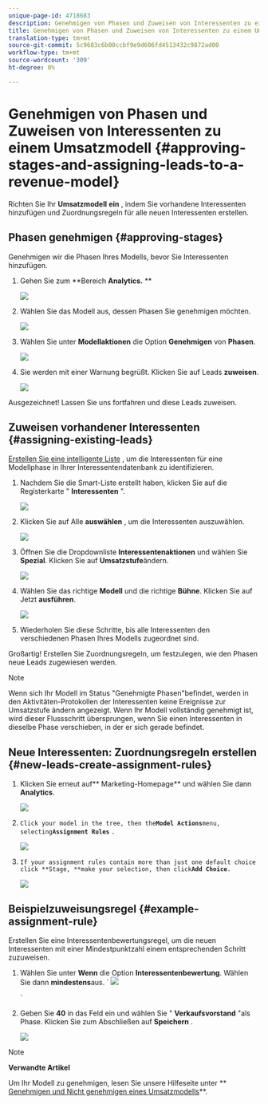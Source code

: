 ```yaml
---
unique-page-id: 4718683
description: Genehmigen von Phasen und Zuweisen von Interessenten zu einem Umsatzmodell - Marketing-Dokumente - Produktdokumentation
title: Genehmigen von Phasen und Zuweisen von Interessenten zu einem Umsatzmodell
translation-type: tm+mt
source-git-commit: 5c9683c6b00ccbf9e9d606fd4513432c9872ad00
workflow-type: tm+mt
source-wordcount: '309'
ht-degree: 0%

---
```



# Genehmigen von Phasen und Zuweisen von Interessenten zu einem Umsatzmodell {#approving-stages-and-assigning-leads-to-a-revenue-model}

Richten Sie Ihr **Umsatzmodell** **ein** , indem Sie vorhandene Interessenten hinzufügen und Zuordnungsregeln für alle neuen Interessenten erstellen.

## Phasen genehmigen {#approving-stages}

Genehmigen wir die Phasen Ihres Modells, bevor Sie Interessenten hinzufügen.

1. Gehen Sie zum **Bereich **Analytics.** **

   ![](assets/image2015-4-28-17-3a8-3a8.png)

1. Wählen Sie das Modell aus, dessen Phasen Sie genehmigen möchten.

   ![](assets/image2015-4-28-17-3a10-3a3.png)

1. Wählen Sie unter **Modellaktionen** die Option **Genehmigen** von **Phasen**.

   ![](assets/image2015-4-28-17-3a12-3a37.png)

1. Sie werden mit einer Warnung begrüßt. Klicken Sie auf Leads **zuweisen**.

   ![](assets/image2015-4-28-17-3a5-3a39.png)

Ausgezeichnet! Lassen Sie uns fortfahren und diese Leads zuweisen.

## Zuweisen vorhandener Interessenten {#assigning-existing-leads}

[Erstellen Sie eine intelligente Liste](../../../../product-docs/core-marketo-concepts/smart-lists-and-static-lists/creating-a-smart-list/create-a-smart-list.md) , um die Interessenten für eine Modellphase in Ihrer Interessentendatenbank zu identifizieren.

1. Nachdem Sie die Smart-Liste [](../../../../product-docs/core-marketo-concepts/smart-lists-and-static-lists/creating-a-smart-list/create-a-smart-list.md)erstellt haben, klicken Sie auf die Registerkarte &quot; **Interessenten** &quot;.

   ![](assets/image2015-4-29-11-3a37-3a30.png)

1. Klicken Sie auf Alle **auswählen** , um die Interessenten auszuwählen.

   ![](assets/image2015-4-29-11-3a39-3a39.png)

1. Öffnen Sie die Dropdownliste **Interessentenaktionen** und wählen Sie **Spezial**. Klicken Sie auf **Umsatzstufe**&#x200B;ändern.

   ![](assets/image2015-4-29-11-3a40-3a38.png)

1. Wählen Sie das richtige **Modell** und die richtige **Bühne**. Klicken Sie auf Jetzt **ausführen**.

   ![](assets/image2015-4-29-11-3a43-3a41.png)

1. Wiederholen Sie diese Schritte, bis alle Interessenten den verschiedenen Phasen Ihres Modells zugeordnet sind.

Großartig! Erstellen Sie Zuordnungsregeln, um festzulegen, wie den Phasen neue Leads zugewiesen werden.

>[!NOTE]
>
>Wenn sich Ihr Modell im Status &quot;Genehmigte Phasen&quot;befindet, werden in den Aktivitäten-Protokollen der Interessenten keine Ereignisse zur Umsatzstufe ändern angezeigt. Wenn Ihr Modell vollständig genehmigt ist, wird dieser Flussschritt übersprungen, wenn Sie einen Interessenten in dieselbe Phase verschieben, in der er sich gerade befindet.

## Neue Interessenten: Zuordnungsregeln erstellen  {#new-leads-create-assignment-rules}

1. Klicken Sie erneut auf** Marketing-Homepage** und wählen Sie dann **Analytics**.

   ![](assets/image2015-4-28-17-3a8-3a8.png)

1. `Click your model in the tree, then the`**`Model Actions`**`menu, selecting`**`Assignment Rules`** `.`

   ![](assets/image2015-4-29-11-3a52-3a17.png)

1. `If your assignment rules contain more than just one default choice click **Stage, **make your selection, then click`**`Add Choice`**`.`

   ![](assets/image2015-4-29-12-3a5-3a46.png)

## Beispielzuweisungsregel {#example-assignment-rule}

Erstellen Sie eine Interessentenbewertungsregel, um die neuen Interessenten mit einer Mindestpunktzahl einem entsprechenden Schritt zuzuweisen.

1. Wählen Sie unter **Wenn** die Option **Interessentenbewertung**. Wählen Sie dann **mindestens**aus.
` ![](assets/image2015-4-29-13-3a27-3a8.png)

   `

1. Geben Sie **40** in das Feld ein und wählen Sie &quot; **Verkaufsvorstand** &quot;als Phase. Klicken Sie zum Abschließen auf **Speichern** .

   ![](assets/image2015-4-29-14-3a4-3a23.png)

>[!NOTE]
>
>**Verwandte Artikel**
>
>Um Ihr Modell zu genehmigen, lesen Sie unsere Hilfeseite unter ** [Genehmigen und Nicht genehmigen eines Umsatzmodells](approve-unapprove-a-revenue-model.md)**.

